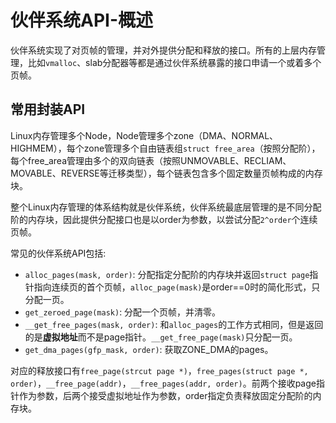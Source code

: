 # 伙伴系统API-概述

伙伴系统实现了对页帧的管理，并对外提供分配和释放的接口。所有的上层内存管理，比如`vmalloc`、slab分配器等都是通过伙伴系统暴露的接口申请一个或着多个页帧。

## 常用封装API

Linux内存管理多个Node，Node管理多个zone（DMA、NORMAL、HIGHMEM），每个zone管理多个自由链表组`struct free_area`（按照分配阶），每个free_area管理由多个的双向链表（按照UNMOVABLE、RECLIAM、MOVABLE、REVERSE等迁移类型），每个链表包含多个固定数量页帧构成的内存块。

整个Linux内存管理的体系结构就是伙伴系统，伙伴系统最底层管理的是不同分配阶的内存块，因此提供分配接口也是以order为参数，以尝试分配`2^order`个连续页帧。

常见的伙伴系统API包括:

- `alloc_pages(mask, order)`: 分配指定分配阶的内存块并返回`struct page`指针指向连续页的首个页帧，`alloc_page(mask)`是order==0时的简化形式，只分配一页。
- `get_zeroed_page(mask)`: 分配一个页帧，并清零。
- `__get_free_pages(mask, order)`: 和`alloc_pages`的工作方式相同，但是返回的是**虚拟地址**而不是page指针。`__get_free_page(mask)`只分配一页。
- `get_dma_pages(gfp_mask, order)`: 获取ZONE_DMA的pages。

对应的释放接口有`free_page(strcut page *)`，`free_pages(struct page *, order)`，`__free_page(addr)`，`__free_pages(addr, order)`。前两个接收page指针作为参数，后两个接受虚拟地址作为参数，order指定负责释放固定分配阶的内存块。
